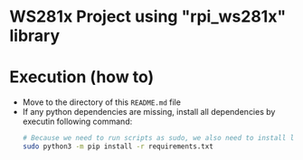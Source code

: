 # WS281x Project using "rpi_ws281x" library

# Execution (how to)

* Move to the directory of this `README.md` file
* If any python dependencies are missing, install all dependencies by executin following command:
    ```bash
    # Because we need to run scripts as sudo, we also need to install libraries for sudo user
    sudo python3 -m pip install -r requirements.txt
    ```